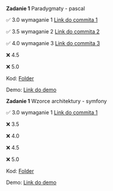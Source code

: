 **Zadanie 1** Paradygmaty - pascal

:white_check_mark: 3.0 wymaganie 1 [Link do commita 1](https://github.com/mmikusx/programowanie_obiektowe/commit/1302cc58fd610807e928d61f579fc0911c47a4e8)

:white_check_mark: 3.5 wymaganie 2 [Link do commita 2](https://github.com/mmikusx/programowanie_obiektowe/commit/1a758256b749829a30285b64296b68ece50a48ac)

:white_check_mark: 4.0 wymaganie 3 [Link do commita 3](https://github.com/mmikusx/programowanie_obiektowe/blob/main/Zadanie1/zad1.pas)

:x: 4.5

:x: 5.0

Kod: [Folder](https://github.com/mmikusx/programowanie_obiektowe/tree/main/Zadanie1)

Demo: [Link do demo](https://github.com/mmikusx/programowanie_obiektowe/blob/main/demos/Obiektowe%20zadanie%201.mov.zip)


**Zadanie 1** Wzorce architektury - symfony

:white_check_mark: 3.0 wymaganie 1 [Link do commita 1](https://github.com/mmikusx/programowanie_obiektowe/commit/6b24ea65bd479b2e4c50a6ffb7f2c594e3c0a74f)

:x: 3.5

:x: 4.0

:x: 4.5

:x: 5.0

Kod: [Folder](https://github.com/mmikusx/programowanie_obiektowe/tree/main/Zadanie2)

Demo: [Link do demo](https://github.com/mmikusx/programowanie_obiektowe/blob/main/demos/Obiektowe%20zadanie%202.mov.zip)